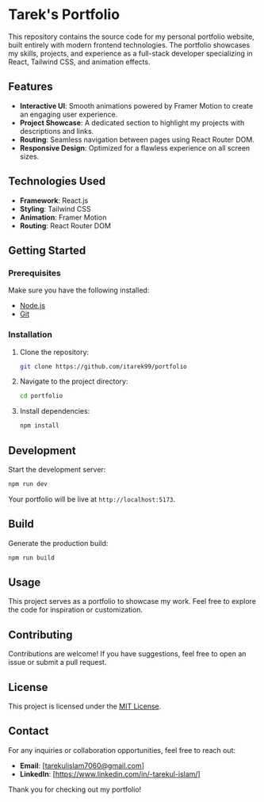 # Tarek's Portfolio

This repository contains the source code for my personal portfolio website, built entirely with modern frontend technologies. The portfolio showcases my skills, projects, and experience as a full-stack developer specializing in React, Tailwind CSS, and animation effects.

## Features

- **Interactive UI**: Smooth animations powered by Framer Motion to create an engaging user experience.
- **Project Showcase**: A dedicated section to highlight my projects with descriptions and links.
- **Routing**: Seamless navigation between pages using React Router DOM.
- **Responsive Design**: Optimized for a flawless experience on all screen sizes.

## Technologies Used

- **Framework**: React.js
- **Styling**: Tailwind CSS
- **Animation**: Framer Motion
- **Routing**: React Router DOM

## Getting Started

### Prerequisites

Make sure you have the following installed:

- [Node.js](https://nodejs.org/)
- [Git](https://git-scm.com/)

### Installation

1. Clone the repository:

   ```bash
   git clone https://github.com/itarek99/portfolio
   ```

2. Navigate to the project directory:

   ```bash
   cd portfolio
   ```

3. Install dependencies:

   ```bash
   npm install
   ```

## Development

Start the development server:

```bash
npm run dev
```

Your portfolio will be live at `http://localhost:5173`.

## Build

Generate the production build:

```bash
npm run build
```

## Usage

This project serves as a portfolio to showcase my work. Feel free to explore the code for inspiration or customization.

## Contributing

Contributions are welcome! If you have suggestions, feel free to open an issue or submit a pull request.

## License

This project is licensed under the [MIT License](LICENSE).

## Contact

For any inquiries or collaboration opportunities, feel free to reach out:

- **Email**: [tarekulislam7060@gmail.com]
- **LinkedIn**: [https://www.linkedin.com/in/-tarekul-islam/]

Thank you for checking out my portfolio!
